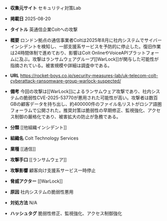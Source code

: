 - **収集元サイト**
セキュリティ対策Lab

- **掲載日**
2025-08-20

- **タイトル**
英通信企業Coltへの攻撃

- **概要**
ロンドン拠点の通信事業者Coltは2025年8月に社内システムでサイバーインシデントを検知し、一部支援系サービスを予防的に停止した。復旧作業は24時間体制で進めており、影響はColt OnlineやVoiceAPIプラットフォームに及ぶ。攻撃はランサムウェアグループ[[WarLock]]が関与した可能性が指摘されている。被害規模や詳細は調査中である。

- **URL**
https://rocket-boys.co.jp/security-measures-lab/uk-telecom-colt-cyberattack-ransomware-group-warlock-suspected/

- **備考**
今回の攻撃は[[WarLock]]によるランサムウェア攻撃であり、社内システムの脆弱性CVE-2025-53770が悪用された可能性が高い。攻撃者は数百GBの顧客データを持ち出し、約400000件のファイル名リストがロシア語圏フォーラムで公開された。推奨対策は脆弱性の早期修正、監視強化、アクセス制御の厳格化であり、被害拡大の防止が急務である。

- **分類**
[[他組織インシデント]]

- **組織名**
Colt Technology Services

- **業種**
[[通信]]

- **攻撃手口**
[[ランサムウェア]]

- **攻撃影響**
顧客向け支援系サービス一時停止

- **脅威アクター**
[[WarLock]]

- **原因**
社内システムの脆弱性悪用

- **対処方法**
N/A

- **ハッシュタグ**
脆弱性修正、監視強化、アクセス制御強化
